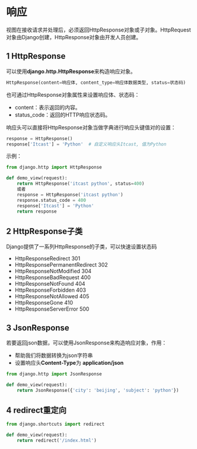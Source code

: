# 响应

视图在接收请求并处理后，必须返回HttpResponse对象或子对象。HttpRequest对象由Django创建，HttpResponse对象由开发人员创建。

## 1 HttpResponse

可以使用**django.http.HttpResponse**来构造响应对象。

```python
HttpResponse(content=响应体, content_type=响应体数据类型, status=状态码)
```

也可通过HttpResponse对象属性来设置响应体、状态码：

- content：表示返回的内容。
- status_code：返回的HTTP响应状态码。

响应头可以直接将HttpResponse对象当做字典进行响应头键值对的设置：

```python
response = HttpResponse()
response['Itcast'] = 'Python'  # 自定义响应头Itcast, 值为Python
```

示例：

```python
from django.http import HttpResponse

def demo_view(request):
    return HttpResponse('itcast python', status=400)
    或者
    response = HttpResponse('itcast python')
    response.status_code = 400
    response['Itcast'] = 'Python'
    return response
```

## 2 HttpResponse子类

Django提供了一系列HttpResponse的子类，可以快速设置状态码

* HttpResponseRedirect  301
* HttpResponsePermanentRedirect  302
* HttpResponseNotModified  304
* HttpResponseBadRequest  400
* HttpResponseNotFound  404
* HttpResponseForbidden  403
* HttpResponseNotAllowed  405
* HttpResponseGone  410
* HttpResponseServerError  500

## 3 JsonResponse

若要返回json数据，可以使用JsonResponse来构造响应对象，作用：

* 帮助我们将数据转换为json字符串
* 设置响应头**Content-Type**为 **application/json**

```python
from django.http import JsonResponse

def demo_view(request):
    return JsonResponse({'city': 'beijing', 'subject': 'python'})
```

## 4 redirect重定向

```python
from django.shortcuts import redirect

def demo_view(request):
    return redirect('/index.html')
```

